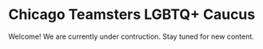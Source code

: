 # Chicago Teamsters LGBTQ+ Caucus
Welcome! We are currently under contruction.
Stay tuned for new content.
